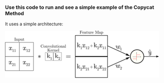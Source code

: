 ### Use this code to run and see a simple example of the Copycat Method

It uses a simple architecture:

![architecture](simple-architecture.svg)
